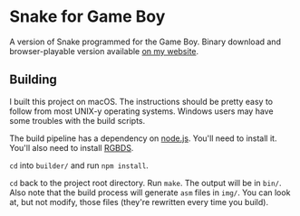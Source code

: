 # Snake for Game Boy

A version of Snake programmed for the Game Boy. Binary download and browser-playable version available [on my website](http://donaldhays.com/projects/snake/).

## Building

I built this project on macOS. The instructions should be pretty easy to follow from most UNIX-y operating systems. Windows users may have some troubles with the build scripts.

The build pipeline has a dependency on [node.js](http://nodejs.org). You'll need to install it. You'll also need to install [RGBDS](https://rgbds.gbdev.io).

`cd` into `builder/` and run `npm install`.

`cd` back to the project root directory. Run `make`. The output will be in `bin/`. Also note that the build process will generate `asm` files in `img/`. You can look at, but not modify, those files (they're rewritten every time you build).
